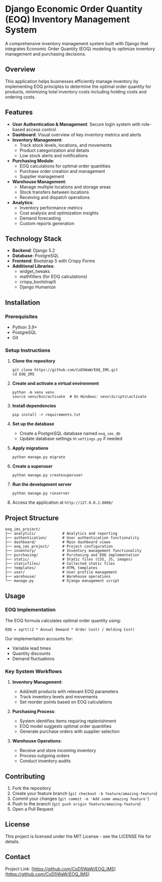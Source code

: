 # Django Economic Order Quantity (EOQ) Inventory Management System

A comprehensive inventory management system built with Django that integrates Economic Order Quantity (EOQ) modeling to optimize inventory management and purchasing decisions.

## Overview

This application helps businesses efficiently manage inventory by implementing EOQ principles to determine the optimal order quantity for products, minimizing total inventory costs including holding costs and ordering costs.

## Features

- **User Authentication & Management**: Secure login system with role-based access control
- **Dashboard**: Visual overview of key inventory metrics and alerts
- **Inventory Management**: 
  - Track stock levels, locations, and movements
  - Product categorization and details
  - Low stock alerts and notifications
- **Purchasing Module**: 
  - EOQ calculations for optimal order quantities
  - Purchase order creation and management
  - Supplier management
- **Warehouse Management**: 
  - Manage multiple locations and storage areas
  - Stock transfers between locations
  - Receiving and dispatch operations
- **Analytics**: 
  - Inventory performance metrics
  - Cost analysis and optimization insights
  - Demand forecasting
  - Custom reports generation

## Technology Stack

- **Backend**: Django 5.2
- **Database**: PostgreSQL
- **Frontend**: Bootstrap 5 with Crispy Forms
- **Additional Libraries**:
  - widget_tweaks
  - mathfilters (for EOQ calculations)
  - crispy_bootstrap5
  - Django Humanize

## Installation

### Prerequisites
- Python 3.9+
- PostgreSQL
- Git

### Setup Instructions

1. **Clone the repository**
   ```
   git clone https://github.com/CoD5WaW/EOQ_IMS.git
   cd EOQ_IMS
   ```

2. **Create and activate a virtual environment**
   ```
   python -m venv venv
   source venv/bin/activate  # On Windows: venv\Scripts\activate
   ```

3. **Install dependencies**
   ```
   pip install -r requirements.txt
   ```

4. **Set up the database**
   - Create a PostgreSQL database named `eoq_ims_db`
   - Update database settings in `settings.py` if needed

5. **Apply migrations**
   ```
   python manage.py migrate
   ```

6. **Create a superuser**
   ```
   python manage.py createsuperuser
   ```

7. **Run the development server**
   ```
   python manage.py runserver
   ```

8. Access the application at `http://127.0.0.1:8000/`

## Project Structure

```
eoq_ims_project/
├── analytics/            # Analytics and reporting
├── authentication/       # User authentication functionality
├── dashboard/            # Main dashboard views
├── eoq_ims_project/      # Project configuration
├── inventory/            # Inventory management functionality
├── purchasing/           # Purchasing and EOQ implementation
├── static/               # Static files (CSS, JS, images)
├── staticfiles/          # Collected static files
├── templates/            # HTML templates
├── user/                 # User profile management
├── warehouse/            # Warehouse operations
└── manage.py             # Django management script
```

## Usage

### EOQ Implementation

The EOQ formula calculates optimal order quantity using:

```
EOQ = sqrt((2 * Annual Demand * Order Cost) / Holding Cost)
```

Our implementation accounts for:
- Variable lead times
- Quantity discounts
- Demand fluctuations

### Key System Workflows

1. **Inventory Management**:
   - Add/edit products with relevant EOQ parameters
   - Track inventory levels and movements
   - Set reorder points based on EOQ calculations

2. **Purchasing Process**:
   - System identifies items requiring replenishment
   - EOQ model suggests optimal order quantities
   - Generate purchase orders with supplier selection

3. **Warehouse Operations**:
   - Receive and store incoming inventory
   - Process outgoing orders
   - Conduct inventory audits

## Contributing

1. Fork the repository
2. Create your feature branch (`git checkout -b feature/amazing-feature`)
3. Commit your changes (`git commit -m 'Add some amazing feature'`)
4. Push to the branch (`git push origin feature/amazing-feature`)
5. Open a Pull Request

## License

This project is licensed under the MIT License - see the LICENSE file for details.

## Contact

Project Link: [https://github.com/CoD5WaW/EOQ_IMS](https://github.com/CoD5WaW/EOQ_IMS)
